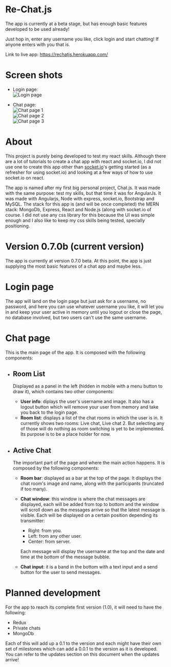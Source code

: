 # Re-Chat.js

The app is currently at a beta stage, but has enough basic features developed to be used already!

Just hop in, enter any username you like, click login and start chatting! If anyone enters with you that is.

Link to live app: https://rechatjs.herokuapp.com/

# Screen shots

- Login page:  
  ![Login page](https://i.imgur.com/tXH1tuol.png)

- Chat page:  
  ![Chat page 1](https://i.imgur.com/EVJ9n1Pl.png)  
  ![Chat page 2](https://i.imgur.com/9xuvUCml.png)  
  ![Chat page 3](https://i.imgur.com/EK4n2aml.png)

# About

This project is purely being developed to test my react skills. Although there are a lot of tutorials to create a chat app with react and socket.io, I did not use one to create this app other than [socket.io](https://socket.io/get-started/chat)'s getting started (as a refresher for using socket.io) and looking at a few ways of how to use socket.io on react.

The app is named after my first big personal project, Chat.js. It was made with the same purpose: test my skills, but that time it was for AngularJs. It was made with Angularjs, Node with express, socket.io, Bootstrap and MySQL. The stack for this app is (and will be once completed) the MERN stack: MongoDb, Express, React and Node.js (along with socket.io of course. I did not use any css library for this because the UI was simple enough and I also like to keep my css skills being tested, specially positioning.

# Version 0.7.0b (current version)

The app is currently at version 0.7.0 beta. At this point, the app is just supplying the most basic features of a chat app and maybe less.

# Login page

The app will land on the login page but just ask for a username, no password, and here you can use whatever username you like, it will let you in and keep your user active in memory until you logout or close the page, no database involved, but two users can't use the same username.

# Chat page

This is the main page of the app. It is composed with the following components:

- ## Room List

  Displayed as a panel in the left (hidden in mobile with a menu button to draw it), which contains two other components:

  - **User info**: diplays the user's username and image. It also has a logout button which will remove your user from memory and take you back to the login page.
  - **Room list**: displays a list of the chat rooms in which the user is in. It currently shows two rooms: Live chat, Live chat 2. But selecting any of those will do nothing as room switching is yet to be implemented. Its purpose is to be a place holder for now.

- ## Active Chat

  The important part of the page and where the main action happens. It is composed by the following components:

  - **Room bar**: displayed as a bar at the top of the page. It displays the chat room's image and name, along with the participants (truncated if too many).

  - **Chat window**: this window is where the chat messages are displayed, each will be added from top to bottom and the window will scroll down as the messages arrive so that the latest message is visible. Each will be displayed on a certain position depending its transmitter:

    - Right: from you.
    - Left: from any other user.
    - Center: from server.

    Each message will display the username at the top and the date and time at the bottom of the message bubble.

  - **Chat input**: it is a band in the bottom with a text input and a send button for the user to send messages.

# Planned development

For the app to reach its complete first version (1.0), it will need to have the following:

- Redux
- Private chats
- MongoDb

Each of this will add up a 0.1 to the version and each might have their own set of milestones which can add a 0.0.1 to the version as it is developed. You can refer to the updates section on this document when the updates arrive!

